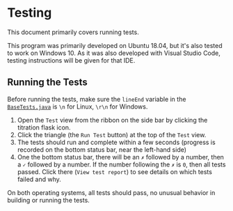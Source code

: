 # Testing

This document primarily covers running tests.

This program was primarily developed on Ubuntu 18.04, but it's also tested to work on Windows 10. As it was also developed with Visual Studio Code, testing instructions will be given for that IDE.

## Running the Tests

Before running the tests, make sure the `lineEnd` variable in the [`BaseTests.java`](../src/test/base/BaseTests.java) is `\n` for Linux, `\r\n` for Windows.

1. Open the `Test` view from the ribbon on the side bar by clicking the titration flask icon.
1. Click the triangle (the `Run Test` button) at the top of the `Test` view.
1. The tests should run and complete within a few seconds (progress is recorded on the bottom status bar, near the left-hand side)
1. One the bottom status bar, there will be an `✗` followed by a number, then a `✓` followed by a number. If the number following the `✗` is `0`, then all tests passed. Click there (`View test report`) to see details on which tests failed and why.

On both operating systems, all tests should pass, no unusual behavior in building or running the tests.
